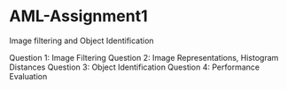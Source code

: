 # AML-Assignment1
Image filtering and Object Identification

Question 1: Image Filtering
Question 2: Image Representations, Histogram Distances
Question 3: Object Identification
Question 4: Performance Evaluation
